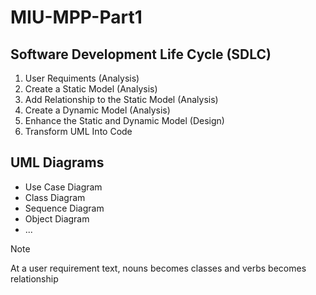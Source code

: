 # MIU-MPP-Part1


## Software Development Life Cycle (SDLC)
1. User Requiments (Analysis)
2. Create a Static Model (Analysis)
3. Add Relationship to the Static Model (Analysis)
4. Create a Dynamic Model (Analysis)
5. Enhance the Static and Dynamic Model (Design)
6. Transform UML Into Code

## UML Diagrams
- Use Case Diagram
- Class Diagram
- Sequence Diagram
- Object Diagram
- ...

> [!NOTE]
At a user requirement text, nouns becomes classes and verbs becomes relationship
